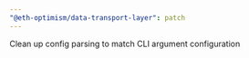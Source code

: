 ```yaml
---
"@eth-optimism/data-transport-layer": patch
---
```


Clean up config parsing to match CLI argument configuration
